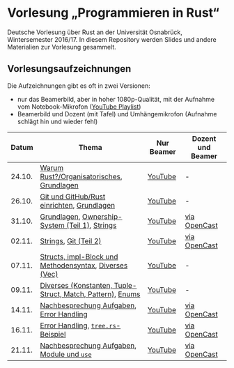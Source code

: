 # Vorlesung „Programmieren in Rust“

Deutsche Vorlesung über Rust an der Universität Osnabrück, Wintersemester 2016/17. In diesem Repository werden Slides und andere Materialien zur Vorlesung gesammelt.

## Vorlesungsaufzeichnungen

Die Aufzeichnungen gibt es oft in zwei Versionen:

- nur das Beamerbild, aber in hoher 1080p-Qualität, mit der Aufnahme vom Notebook-Mikrofon ([YouTube Playlist](https://www.youtube.com/playlist?list=PL0Ur-09iGhpwMbNiVTBeHmIjs0GuIXhNg))
- Beamerbild und Dozent (mit Tafel) und Umhängemikrofon (Aufnahme schlägt hin und wieder fehl)

| Datum  | Thema | Nur Beamer | Dozent und Beamer |
| ------ | ----- | ------------------------ | ---------------------------- |
| 24.10. | [Warum Rust?/Organisatorisches][s0], [Grundlagen][s1] | [YouTube](https://www.youtube.com/watch?v=lQ36K1htRDY) | - |
| 26.10. | [Git und GitHub/Rust einrichten][s2], [Grundlagen][s1] | [YouTube](https://www.youtube.com/watch?v=k6KKO7QfhNQ) | - |
| 31.10. | [Grundlagen](s1), [Ownership-System (Teil 1)][s3], [Strings][s4] | [YouTube](https://www.youtube.com/watch?v=1dr2CDxBRuo) | [via OpenCast](https://video4.virtuos.uos.de/engage/theodul/ui/core.html?id=2a7b1a55-5b47-4e13-bd11-45d5b6e3c2a2) |
| 02.11. | [Strings][s4], [Git (Teil 2)][s5] | [YouTube](https://www.youtube.com/watch?v=Hiez8zq3yNg) | [via OpenCast](https://video4.virtuos.uos.de/engage/theodul/ui/core.html?id=15898062-d625-48f3-9bd4-518710271568) |
| 07.11. | [Structs, impl-Block und Methodensyntax][s6], [Diverses (Vec)][s7] | [YouTube](https://www.youtube.com/watch?v=EGogoHQUeLE) | - |
| 09.11. | [Diverses (Konstanten, Tuple-Struct, Match, Pattern)][s7], [Enums](s8) | [YouTube](https://www.youtube.com/watch?v=PHEYNPtWIbs) | - |
| 14.11. | [Nachbesprechung Aufgaben][t3], [Error Handling][s9] | [YouTube](https://www.youtube.com/watch?v=YYb0fIELE1Q) | [via OpenCast](https://video4.virtuos.uos.de/engage/theodul/ui/core.html?id=2efa047b-8c2a-4545-bd6b-3c36d208f33f) |
| 16.11. | [Error Handling][s9], [`tree.rs`-Beispiel][m1] | [YouTube](https://youtu.be/lJzYi5TqtEY) | [via OpenCast](https://video4.virtuos.uos.de/engage/theodul/ui/core.html?id=1cac1644-d054-4fce-b59b-6214730abf19) |
| 21.11. | [Nachbesprechung Aufgaben][t4], [Module und `use`][s10] | [YouTube](https://youtu.be/04dpIX5njy8) | [via OpenCast](https://video4.virtuos.uos.de/engage/theodul/ui/core.html?id=96da9ffc-91eb-4d90-b89b-11696580e084) |


[s0]: https://github.com/LukasKalbertodt/programmieren-in-rust/blob/master/slides/00-Warum-Rust.pdf
[s1]: https://github.com/LukasKalbertodt/programmieren-in-rust/blob/master/slides/01-Grundlagen.pdf
[s2]: https://github.com/LukasKalbertodt/programmieren-in-rust/blob/master/slides/02-Git-GitHub-Rust-Environment.pdf
[s3]: https://github.com/LukasKalbertodt/programmieren-in-rust/blob/master/slides/03-Ownership-System.pdf
[s4]: https://github.com/LukasKalbertodt/programmieren-in-rust/blob/master/slides/04-Strings.pdf
[s5]: https://github.com/LukasKalbertodt/programmieren-in-rust/blob/master/slides/05-Git-Teil-2.pdf
[s6]: https://github.com/LukasKalbertodt/programmieren-in-rust/blob/master/slides/06-Structs-Methoden.pdf
[s7]: https://github.com/LukasKalbertodt/programmieren-in-rust/blob/master/slides/07-Vec-Konstanten-TypeAlias-TupleStruct-Match-Pattern.pdf
[s8]: https://github.com/LukasKalbertodt/programmieren-in-rust/blob/master/slides/08-Enums-Option-Result.pdf
[s9]: https://github.com/LukasKalbertodt/programmieren-in-rust/blob/master/slides/09-Error-Handling.pdf
[s10]: https://github.com/LukasKalbertodt/programmieren-in-rust/blob/master/slides/10-Module-Crates-Cargo-unvollst%C3%A4ndig.pdf

[m1]: https://github.com/LukasKalbertodt/programmieren-in-rust/blob/master/materialien/tree.rs

[t3]: https://github.com/LukasKalbertodt/programmieren-in-rust/tree/master/aufgaben/sheet3
[t4]: https://github.com/LukasKalbertodt/programmieren-in-rust/tree/master/aufgaben/sheet4
